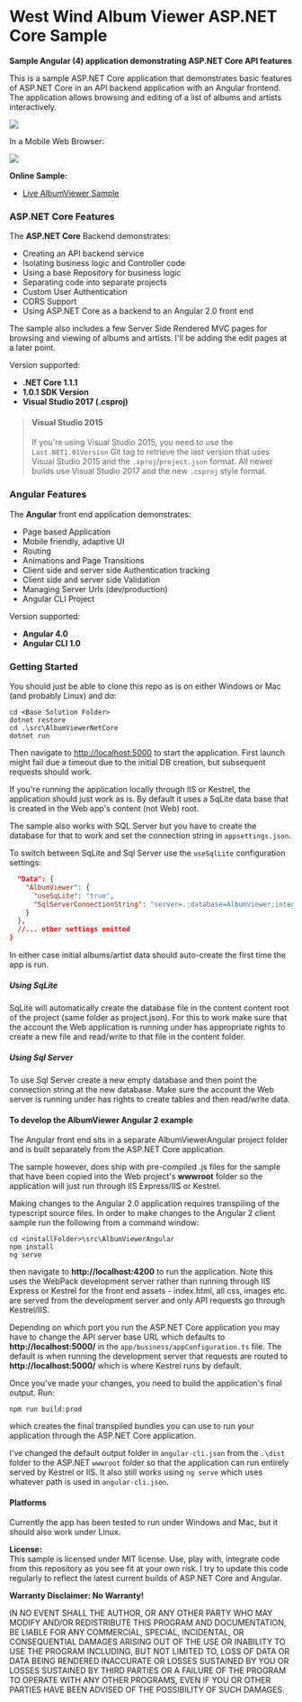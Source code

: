 ﻿# West Wind Album Viewer ASP.NET Core Sample

**Sample Angular (4) application demonstrating ASP.NET Core API features**

This is a sample ASP.NET Core application that demonstrates basic features of ASP.NET Core in an API backend application with an Angular frontend. The application allows browsing and editing of a list of albums and artists interactively.

![](AlbumViewer.png)

In a Mobile Web Browser: 

![](AlbumViewerMobile.png)

**Online Sample:**
* [Live AlbumViewer Sample](https://samples.west-wind.com/AlbumViewerCore/)

### ASP.NET Core Features
The **ASP.NET Core** Backend demonstrates:

* Creating an API backend service
* Isolating business logic and Controller code
* Using a base Repository for business logic
* Separating code into separate projects
* Custom User Authentication
* CORS Support
* Using ASP.NET Core as a backend to an Angular 2.0 front end

The sample also includes a few Server Side Rendered MVC pages for browsing and viewing of albums and artists. I'll be adding the edit pages at a later point.

Version supported:  
* **.NET Core 1.1.1**
* **1.0.1 SDK Version**
* **Visual Studio 2017 (.csproj)**

> #### Visual Studio 2015
> If you're using Visual Studio 2015, you need to use the `Last.NET1.01Version` Git tag to retrieve the last version that uses Visual Studio 2015 and the `.xproj`/`project.json` format. All newer builds use Visual Studio 2017 and the new `.csproj` style format.

### Angular Features
The **Angular** front end application demonstrates:

* Page based Application
* Mobile friendly, adaptive UI
* Routing
* Animations and Page Transitions
* Client side and server side Authentication tracking
* Client side and server side Validation
* Managing Server Urls (dev/production)
* Angular CLI Project

Version supported:  
* **Angular 4.0**  
* **Angular CLI 1.0**


### Getting Started ###
You should just be able to clone this repo as is on either Windows or Mac (and probably Linux) and do:

```
cd <Base Solution Folder>
dotnet restore
cd .\src\AlbumViewerNetCore
dotnet run
```

Then navigate to [http://localhost:5000](http://localhost:5000) to start the application. First launch might fail due a timeout due to the initial DB creation, but subsequent requests should work.

If you're running the application locally through IIS or Kestrel, the application should just work as is. By default it uses a SqLite data base that is created in the Web app's content (not Web) root. 

The sample also works with SQL Server but you have to create the database for that to work and set the connection string in `appsettings.json`. 


To switch between SqLite and Sql Server use the `useSqlLite` configuration settings:

```json
  "Data": {
    "AlbumViewer": {
      "useSqLite": "true",
      "SqlServerConnectionString": "server=.;database=AlbumViewer;integrated security=true;",
    } 
  },
  //... other settings omitted
}
```  

In either case initial albums/artist data should auto-create the first time the app is run.

##### Using SqLite
SqLite will automatically create the database file in the content content root of the project (same folder as project.json). For this to work make sure that the account the Web application is running under has appropriate rights to create a new file and read/write to that file in the content folder.

##### Using Sql Server
To use Sql Server create a new empty database and then point the connection string at the new database. Make sure the account the Web server is running under has rights to create tables and then read/write data.

#### To develop the AlbumViewer Angular 2 example
The Angular front end sits in a separate AlbumViewerAngular project folder and is built separately from the ASP.NET Core application.

The sample however, does ship with pre-compiled .js files for the sample that have been copied into the Web project's **wwwroot** folder so the application will just run through IIS Express/IIS or Kestrel.


Making changes to the Angular 2.0 application requires transpiling of the typescript source files. In order to make changes to the Angular 2 client sample run the following from a command window:

```
cd <installFolder>\src\AlbumViewerAngular
npm install
ng serve
```

then navigate to **http://localhost:4200** to run the application. Note this uses the WebPack development server rather than running through IIS Express or Kestrel for the front end assets - index.html, all css, images etc. are served from the development server and only API requests go through Kestrel/IIS.

Depending on which port you run the ASP.NET Core application you may have to change the API server base URL which defaults to **http://localhost:5000/** in the `app/business/appConfiguration.ts` file. The default is when running the development server that requests are routed to **http://localhost:5000/** which is where Kestrel runs by default.

Once you've made your changes, you need to build the application's final output. Run:

```
npm run build:prod
```

which creates the final transpiled bundles you can use to run your application through the ASP.NET Core application.

I've changed the default output folder in `angular-cli.json` from the `.\dist` folder to the ASP.NET `wwwroot` folder so that the application can run entirely served by Kestrel or IIS. It also still works using `ng serve` which uses whatever path is used in `angular-cli.json`.

#### Platforms 
Currently the app has been tested to run under Windows and Mac, but it should also work under Linux.

**License:**  
This sample is licensed under MIT license. Use, play with, integrate code from
this repository as you see fit at your own risk. I try to update this code regularly to reflect the latest current builds of ASP.NET Core and Angular.

**Warranty Disclaimer: No Warranty!**

IN NO EVENT SHALL THE AUTHOR, OR ANY OTHER PARTY WHO MAY MODIFY
AND/OR REDISTRIBUTE THIS PROGRAM AND DOCUMENTATION, BE LIABLE 
FOR ANY COMMERCIAL, SPECIAL, INCIDENTAL, OR CONSEQUENTIAL DAMAGES
ARISING OUT OF THE USE OR INABILITY TO USE THE PROGRAM INCLUDING, 
BUT NOT LIMITED TO, LOSS OF DATA OR DATA BEING RENDERED INACCURATE
OR LOSSES SUSTAINED BY YOU OR LOSSES SUSTAINED BY THIRD PARTIES OR
A FAILURE OF THE PROGRAM TO OPERATE WITH ANY OTHER PROGRAMS, EVEN
IF YOU OR OTHER PARTIES HAVE BEEN ADVISED OF THE POSSIBILITY OF 
SUCH DAMAGES.
